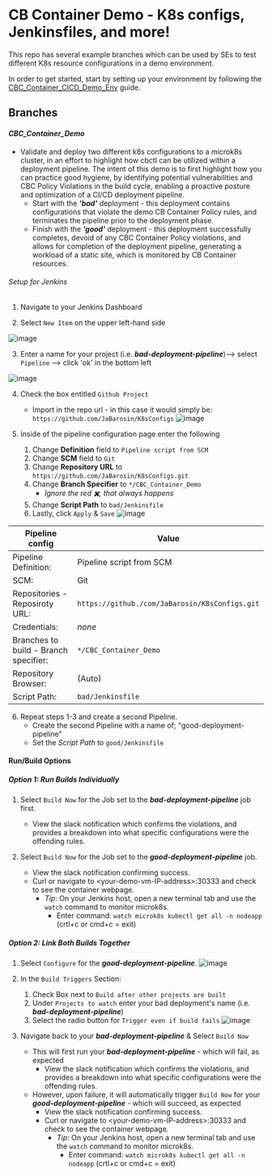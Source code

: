 # CB Container Demo - K8s configs, Jenkinsfiles, and more!

This repo has several example branches which can be used by SEs to test different K8s resource configurations in a demo environment.

In order to get started, start by setting up your environment by following the [CBC_Container_CICD_Demo_Env](https://github.com/ncomeau/CBC_Container_CICD_Demo_Env) guide.

## Branches

#### _CBC_Container_Demo_

  * Validate and deploy two different k8s configurations to a microk8s cluster, in an effort to highlight how cbctl can be utilized within a deployment pipeline. The intent of this demo is to first highlight how you can practice good hygiene, by identifying potential vulnerabilities and CBC Policy Violations in the build cycle, enabling a proactive posture and optimization of a CI/CD deployment pipeline. 
    * Start with the ***'bad'*** deployment - this deployment contains configurations that violate the demo CB Container Policy rules, and terminates the pipeline prior to the deployment phase.
    * Finish with the ***'good'*** deployment - this deployment successfully completes, devoid of any CBC Container Policy violations, and allows for completion of the deployment pipeline, generating a workload of a static site, which is monitored by CB Container resources.

###### Setup for Jenkins

  1. Navigate to your Jenkins Dashboard

  2. Select ```New Item``` on the upper left-hand side

![image](https://user-images.githubusercontent.com/18126247/127362958-2ca2258f-6f6e-4552-ad4c-0092acbff7cf.png)


  3. Enter a name for your project (i.e. ***bad-deployment-pipeline***)--> select ```Pipeline``` --> click 'ok' in the bottom left

![image](https://user-images.githubusercontent.com/18126247/127363645-2d59e660-cb30-4401-b9d9-9e29cf536520.png)

  4. Check the box entitled ```Github Project```
     * Import in the repo url - in this case it would simply be: ```https://github.com/JaBarosin/K8sConfigs```
     ![image](https://user-images.githubusercontent.com/18126247/127365401-7147c4a2-28b2-4b15-8d73-d78391e3b998.png)


  5. Inside of the pipeline configuration page enter the following
     1. Change **Definition** field to ```Pipeline script from SCM```
     2. Change **SCM** field to ```Git```
     3. Change **Repository URL** to ```https://github.com/JaBarosin/K8sConfigs.git```
     4. Change **Branch Specifier** to ```*/CBC_Container_Demo```
        * _Ignore the red ✖️, that always happens_
     5. Change **Script Path** to ```bad/Jenkinsfile```
     6. Lastly, click ```Apply``` & ```Save```
     ![image](https://user-images.githubusercontent.com/18126247/127366311-de60fa9c-8c0f-46a5-85c8-100d24cb0500.png)

Pipeline config | Value
--------------------- | ---------------------
Pipeline Definition: | Pipeline script from SCM
SCM: | Git
Repositories - Reposiroty URL: | ```https://github./com/JaBarosin/K8sConfigs.git```
Credentials: | _none_
Branches to build - Branch specifier: | ```*/CBC_Container_Demo```
Repository Browser: | (Auto)
Script Path: | ```bad/Jenkinsfile```


  6. Repeat steps 1-3 and create a second Pipeline.
     * Create the second Pipeline with a name of; "good-deployment-pipeline"
     * Set the _Script Path_ to ```good/Jenkinsfile```
   
#### Run/Build Options

##### Option 1: Run Builds Individually

  1. Select ```Build Now``` for the Job set to the ***bad-deployment-pipeline*** job first.
     * View the slack notification which confirms the violations, and provides a breakdown into what specific configurations were the offending rules.

  2. Select ```Build Now``` for the Job set to the ***good-deployment-pipeline*** job.
     * View the slack notification confirming success.
     * Curl or navigate to \<your-demo-vm-IP-address\>:30333 and check to see the container webpage.
       * _Tip_: On your Jenkins host, open a new terminal tab and use the ```watch``` command to monitor microk8s.
          - Enter command: ```watch microk8s kubectl get all -n nodeapp``` (crtl+c or cmd+c = exit)

##### Option 2: Link Both Builds Together

  1. Select ```Configure``` for the ***good-deployment-pipeline***.
  ![image](https://user-images.githubusercontent.com/18126247/127369652-a0d75a7d-9a24-47cd-9cdb-1f49370c9f05.png)
  
  2. In the ```Build Triggers``` Section:
     1.  Check Box next to ```Build after other projects are built```
     2.  Under ```Projects to watch``` enter your bad deployment's name (i.e. ***bad-deployment-pipeline***)
     3.  Select the radio button for ```Trigger even if build fails```
     ![image](https://user-images.githubusercontent.com/18126247/127370396-81d014a9-b1d9-431f-84c4-d9b2132bcfa3.png)
     
  3. Navigate back to your ***bad-deployment-pipeline*** & Select ```Build Now```
     * This will first run your ***bad-deployment-pipeline*** - which will fail, as expected
       *  View the slack notification which confirms the violations, and provides a breakdown into what specific configurations were the offending rules.
     * However, upon failure, it will automatically trigger ```Build Now``` for your ***good-deployment-pipeline*** - which will succeed, as expected
       * View the slack notification confirming success.
       * Curl or navigate to \<your-demo-vm-IP-address\>:30333 and check to see the container webpage.
         * _Tip_: On your Jenkins host, open a new terminal tab and use the ```watch``` command to monitor microk8s.
            - Enter command: ```watch microk8s kubectl get all -n nodeapp``` (crtl+c or cmd+c = exit)





 
